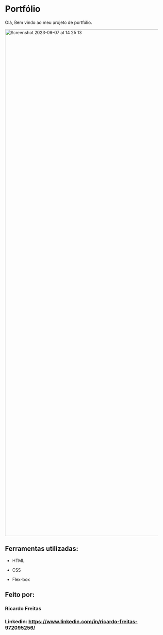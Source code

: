 
# Portfólio 
Olá, Bem vindo ao meu projeto de portfólio.

<img width="1665" alt="Screenshot 2023-06-07 at 14 25 13" src="https://github.com/whosricardo/portifolio/assets/126629402/9b150fa1-c1cf-4ff4-8652-4510c3dc4c49">

## Ferramentas utilizadas:

* HTML

* CSS

* Flex-box

## Feito por:

### Ricardo Freitas

### Linkedin: https://www.linkedin.com/in/ricardo-freitas-972095256/
